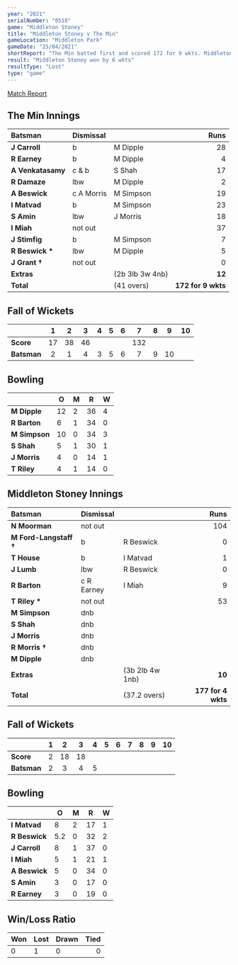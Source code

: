 ```yaml
---
year: "2021"
serialNumber: "0518" 
game: "Middleton Stoney"
title: "Middleton Stoney v The Min"
gameLocation: "Middleton Park"
gameDate: "25/04/2021"
shortReport: "The Min batted first and scored 172 for 9 wkts. Middleton Stoney made 177-4 in reply"
result: "Middleton Stoney won by 6 wkts"
resultType: "Lost"
type: "game"
---
```


[Match Report](https://www.middletonstoneycc.co.uk/club-news/2021/mscc-v-the-min-2021/)

## The Min Innings

| Batsman | Dismissal | | Runs |
|:---|:---|---|---:|
| **J Carroll** | b | M Dipple | 28 | 
| **R Earney** | b | M Dipple | 4 | 
| **A Venkatasamy** | c & b | S Shah | 17 | 
| **R Damaze** | lbw | M Dipple | 2 | 
| **A Beswick** | c A Morris  | M Simpson | 19 | 
| **I Matvad** | b | M Simpson | 23 | 
| **S Amin** | lbw | J Morris | 18 | 
| **I Miah** | not out |  | 37 | 
| **J Stimfig** | b | M Simpson | 7 | 
| **R Beswick &#42;** | lbw | M Dipple | 5 | 
| **J Grant &#8224;** | not out |  | 0 | 
| **Extras** | | (2b 3lb 3w 4nb) | **12** | 
| **Total** | | (41 overs) | **172 for 9 wkts** | 

<div class="fow">

## Fall of Wickets

| | 1 | 2 | 3 | 4 | 5 | 6 | 7 | 8 | 9 | 10 |
|---|:---:|:---:|:---:|:---:|:---:|:---:|:---:|:---:|:---:|:---:|
| **Score** | 17 | 38 | 46 |  |  |  | 132 |  |  |  | 
| **Batsman** | 2 | 1 | 4 | 3 | 5 | 6 | 7 | 9 | 10 |  | 

</div>

## Bowling

| | O | M | R | W |
|---|---|---|---|---|
| **M Dipple** | 12 | 2 | 36 | 4 | 
| **R Barton** | 6 | 1 | 34 | 0 | 
| **M Simpson** | 10 | 0 | 34 | 3 | 
| **S Shah** | 5 | 1 | 30 | 1 | 
| **J Morris** | 4 | 0 | 14 | 1 |
| **T Riley** | 4 | 1 | 14 | 0 |

## Middleton Stoney Innings

| Batsman | Dismissal | | Runs |
|:---|:---|---|---:|
| **N Moorman** | not out |  | 104 | 
| **M Ford-Langstaff &#8224;** | b | R Beswick | 0 | 
| **T House** | b | I Matvad | 1 | 
| **J Lumb** | lbw | R Beswick | 0 | 
| **R Barton** | c R Earney | I Miah | 9 | 
| **T Riley &#42;** | not out |  | 53 | 
| **M Simpson** | dnb |  |  | 
| **S Shah** | dnb |  |  | 
| **J Morris** | dnb |  |  | 
| **R Morris &#8224;** | dnb |  |  | 
| **M Dipple** | dnb | |  | 
| **Extras** | | (3b 2lb 4w 1nb) | **10** | 
| **Total** | | (37.2 overs) | **177 for 4 wkts** | 

<div class="fow">

## Fall of Wickets

| | 1 | 2 | 3 | 4 | 5 | 6 | 7 | 8 | 9 | 10 |
|---|:---:|:---:|:---:|:---:|:---:|:---:|:---:|:---:|:---:|:---:|
| **Score** | 2 | 18 | 18 |  |  |  |  |  |  |  |
| **Batsman** | 2 | 3 | 4 | 5 |  |  |  |  |  |  |

</div>

## Bowling

| | O | M | R | W |
|---|---|---|---|---|
| **I Matvad** | 8 | 2 | 17 | 1 | 
| **R Beswick** | 5.2 | 0 | 32 | 2 | 
| **J Carroll** | 8 | 1 | 37 | 0 | 
| **I Miah** | 5 | 1 | 21 | 1 |
| **A Beswick** | 5 | 0 | 34 | 0 | 
| **S Amin** | 3 | 0 | 17 | 0 | 
| **R Earney** | 3 | 0 | 19 | 0 | 

## Win/Loss Ratio

| Won | Lost | Drawn | Tied |
|:---|:---|:---|---:|
| 0 | 1 | 0 | 0 |